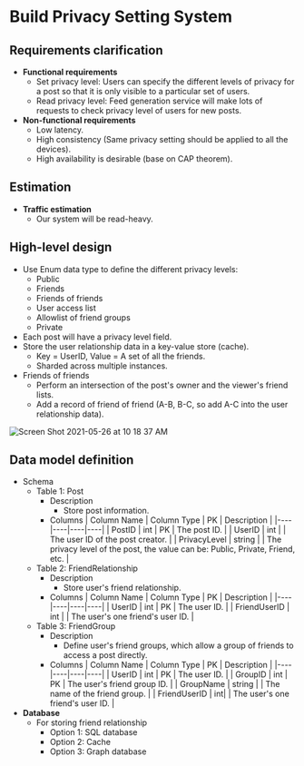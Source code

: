 # Build Privacy Setting System

## Requirements clarification
- **Functional requirements**
   - Set privacy level: Users can specify the different levels of privacy for a post so that it is only visible to a particular set of users.
   - Read privacy level: Feed generation service will make lots of requests to check privacy level of users for new posts.
- **Non-functional requirements**
   - Low latency.
   - High consistency (Same privacy setting should be applied to all the devices).
   - High availability is desirable (base on CAP theorem).

## Estimation
- **Traffic estimation**
   - Our system will be read-heavy.

## High-level design
- Use Enum data type to define the different privacy levels:
   - Public
   - Friends
   - Friends of friends
   - User access list
   - Allowlist of friend groups
   - Private
- Each post will have a privacy level field.
- Store the user relationship data in a key-value store (cache).
   - Key = UserID, Value = A set of all the friends.
   - Sharded across multiple instances.
- Friends of friends
   - Perform an intersection of the post's owner and the viewer's friend lists.
   - Add a record of friend of friend (A-B, B-C, so add A-C into the user relationship data).

![Screen Shot 2021-05-26 at 10 18 37 AM](https://user-images.githubusercontent.com/8989447/119695773-c42af780-be0b-11eb-945a-ca3b49660318.png)


## Data model definition
- Schema
   - Table 1: Post
      - Description
         - Store post information.
      - Columns
        | Column Name | Column Type | PK | Description |
        |----|----|----|----|
        | PostID | int | PK | The post ID. |
        | UserID | int | | The user ID of the post creator. |
        | PrivacyLevel | string | | The privacy level of the post, the value can be: Public, Private, Friend, etc. |
   - Table 2: FriendRelationship
      - Description
         - Store user's friend relationship.
      - Columns
        | Column Name | Column Type | PK | Description |
        |----|----|----|----|
        | UserID | int | PK | The user ID. |
        | FriendUserID | int | | The user's one friend's user ID. |
   - Table 3: FriendGroup
      - Description
         - Define user's friend groups, which allow a group of friends to access a post directly.
      - Columns
        | Column Name | Column Type | PK | Description |
        |----|----|----|----|
        | UserID | int | PK | The user ID. |
        | GroupID | int | PK | The user's friend group ID. |
        | GroupName | string | | The name of the friend group. |
        | FriendUserID | int| | The user's one friend's user ID. |
- **Database**
   - For storing friend relationship
      - Option 1: SQL database
      - Option 2: Cache
      - Option 3: Graph database
         
             
